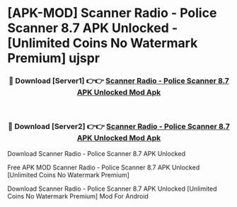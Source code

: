 # [APK-MOD] Scanner Radio - Police Scanner 8.7 APK Unlocked - [Unlimited Coins No Watermark Premium] ujspr



<div align="center">
<h3>🔴 Download [Server1] 👉👉 <a href="https://momento.my/?title=Scanner_Radio_-_Police_Scanner_8.7_APK_Unlocked">Scanner Radio - Police Scanner 8.7 APK Unlocked Mod Apk</a></h3><br>

<h3>🔴 Download [Server2] 👉👉 <a href="https://momento.my/?title=Scanner_Radio_-_Police_Scanner_8.7_APK_Unlocked">Scanner Radio - Police Scanner 8.7 APK Unlocked Mod Apk</a></h3>
</div>



Download Scanner Radio - Police Scanner 8.7 APK Unlocked 

Free APK MOD Scanner Radio - Police Scanner 8.7 APK Unlocked [Unlimited Coins No Watermark Premium]

Download Scanner Radio - Police Scanner 8.7 APK Unlocked [Unlimited Coins No Watermark Premium] Mod For Android
